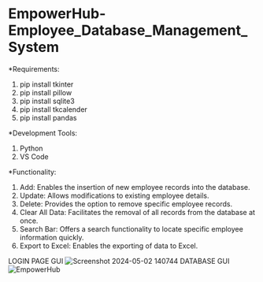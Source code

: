# EmpowerHub-Employee_Database_Management_System
*Requirements:
1. pip install tkinter
2. pip install pillow
3. pip install sqlite3
4. pip install tkcalender
5. pip install pandas

*Development Tools:
1. Python
2. VS Code

*Functionality:
1. Add: Enables the insertion of new employee records into the database.
2. Update: Allows modifications to existing employee details.
3. Delete: Provides the option to remove specific employee records.
4. Clear All Data: Facilitates the removal of all records from the database at once.
5. Search Bar: Offers a search functionality to locate specific employee information quickly.
6. Export to Excel: Enables the exporting of data to Excel.

LOGIN PAGE GUI
![Screenshot 2024-05-02 140744](https://github.com/manavpande12/EmpowerHub-Employee_Database_Management_System/assets/143897253/633f0da6-9673-4fd2-a49c-531233be847c)
DATABASE GUI
![EmpowerHub](https://github.com/manavpande12/EmpowerHub-Employee_Database_Management_System/assets/143897253/f11285af-f1c3-48f7-b216-d5905a4d256f)
